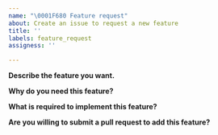 ```yaml
---
name: "\0001F680 Feature request"
about: Create an issue to request a new feature
title: ''
labels: feature_request
assigness: ''

---
```


**Describe the feature you want.**

**Why do you need this feature?**

**What is required to implement this feature?**

**Are you willing to submit a pull request to add this feature?**
